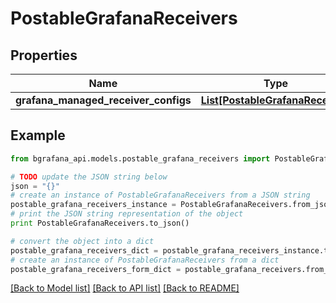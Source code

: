 # PostableGrafanaReceivers


## Properties
Name | Type | Description | Notes
------------ | ------------- | ------------- | -------------
**grafana_managed_receiver_configs** | [**List[PostableGrafanaReceiver]**](PostableGrafanaReceiver.md) |  | [optional] 

## Example

```python
from bgrafana_api.models.postable_grafana_receivers import PostableGrafanaReceivers

# TODO update the JSON string below
json = "{}"
# create an instance of PostableGrafanaReceivers from a JSON string
postable_grafana_receivers_instance = PostableGrafanaReceivers.from_json(json)
# print the JSON string representation of the object
print PostableGrafanaReceivers.to_json()

# convert the object into a dict
postable_grafana_receivers_dict = postable_grafana_receivers_instance.to_dict()
# create an instance of PostableGrafanaReceivers from a dict
postable_grafana_receivers_form_dict = postable_grafana_receivers.from_dict(postable_grafana_receivers_dict)
```
[[Back to Model list]](../README.md#documentation-for-models) [[Back to API list]](../README.md#documentation-for-api-endpoints) [[Back to README]](../README.md)


